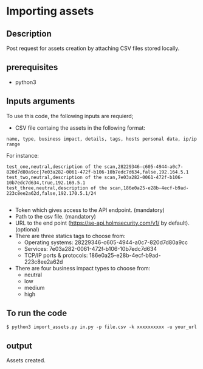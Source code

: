 # Importing assets


## Description 
Post request for assets creation by attaching CSV files stored locally. 
## prerequisites
* python3

## Inputs arguments
To use this code, the following inputs are requierd; 
* CSV file containg the assets in the following format:

```
name, type, business impact, details, tags, hosts personal data, ip/ip range
```
For instance: 


```
test_one,neutral,description of the scan,28229346-c605-4944-a0c7-820d7d80a9cc|7e03a282-0061-472f-b106-10b7edc7d634,false,192.164.5.1
test_two,neutral,description of the scan,7e03a282-0061-472f-b106-10b7edc7d634,true,192.169.5.1
test_three,neutral,description of the scan,186e0a25-e28b-4ecf-b9ad-223c8ee2a62d,false,192.170.5.1/24


```
* Token which gives access to the API endpoint. (mandatory)
* Path to the csv file. (mandatory)
* URL to the end point (https://se-api.holmsecurity.com/v1/ by default). (optional)
* There are three statics tags to choose from: 
    * Operating systems: 28229346-c605-4944-a0c7-820d7d80a9cc
    * Services: 7e03a282-0061-472f-b106-10b7edc7d634
    * TCP/IP ports & protocols: 186e0a25-e28b-4ecf-b9ad-223c8ee2a62d
* There are four business impact types to choose from:
    * neutral
    * low 
    * medium 
    * high
## To run the code 

```
$ python3 import_assets.py in.py -p file.csv -k xxxxxxxxxx -u your_url
```


##  output
Assets created.

